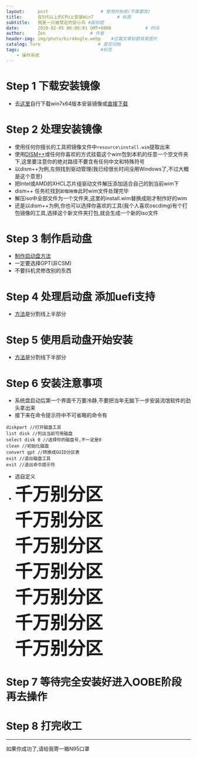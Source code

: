 ```yaml
---
layout:     post                    # 使用的布局(不需要改)
title:      在5代以上的CPU上安装Win7         # 标题
subtitle:   我是一只被禁足的安小鸟 #副标题
date:       2020-02-05 00:00:01 GMT+0800             # 时间
author:     Zen                 # 作者
header-img: img/photo/birdAngle.webp    #这篇文章标题背景图片
catalog: Ture                      # 是否归档
tags:                               #标签
    - 操作系统
---
```



# Step 1 下载安装镜像
+ 去[这里](msdn.itellyou.cn)自行下载win7x64版本安装镜像或[直接下载](
ed2k://|file|cn_windows_7_ultimate_with_sp1_x64_dvd_u_677408.iso|3420557312|B58548681854236C7939003B583A8078|/)

# Step 2 处理安装镜像
+ 使用任何你擅长的工具把镜像文件中`resource\install.wim`提取出来
+ 使用[DISM++](http://cdn.chuyu.me/Dism++10.1.1001.10_d4ba4eb035254b3326d6adc6638bc9c8daea7018.zip)或任何你喜欢的方式挂载这个wim包到本机的任意一个空文件夹下,这里要注意你的绝对路径不要含有任何中文和特殊符号
+ 以dism++为例,左侧找到驱动管理(我已经很长时间没用Windows了,不过大概是这个意思)
+ 把Intel或AMD的XHCL芯片组驱动文件解压添加适合自己的到当前wim下
+ dism++ 任务栏找到`卸载映像`此时wim文件处理完毕
+ 解压iso中全部文件为一个文件夹,这里的install.wim替换成刚才制作好的wim
+ 还是以dism++为例,你也可以选择你喜欢的工具(我个人喜欢oscdimg)有个打包镜像的工具,选择这个新文件夹打包,就会生成一个新的iso文件

# Step 3 制作启动盘
+ [制作启动盘方法](https://zhangyiming748.github.io/2019/05/16/make_a_bootable_usb_disk/)
+ 一定要选择GPT(非CSM)
+ 不要抖机灵修改别的东西

# Step 4 处理启动盘 添加uefi支持
+ [方法](https://zhangyiming748.github.io/2019/11/13/MakeWindows7SupportUEFI/)是分割线上半部分

# Step 5 使用启动盘开始安装

+ [方法](https://zhangyiming748.github.io/2019/11/13/MakeWindows7SupportUEFI/)是分割线下半部分

# Step 6 安装注意事项
+ 系统盘启动后第一个界面千万要冷静,不要把当年无脑下一步安装流氓软件的劲头拿出来
+ 接下来在命令提示符中不可省略的命令有

```
diskpart //打开磁盘工具
list disk //列出当前可用磁盘
select disk 0 //选择你的磁盘号,不一定是0
clean //初始化磁盘
convert gpt //转换成GUID分区表
exit //退出磁盘工具
exit //退出命令提示符
```
+ 选自定义
+ <font size="15"><b>千万别分区<br>千万别分区<br>千万别分区<br>千万别分区<br>千万别分区<br>千万别分区<br>千万别分区</b></font>

# Step 7 等待完全安装好进入OOBE阶段再去操作

# Step 8 打完收工

----

如果你成功了,请给我寄一箱N95口罩
